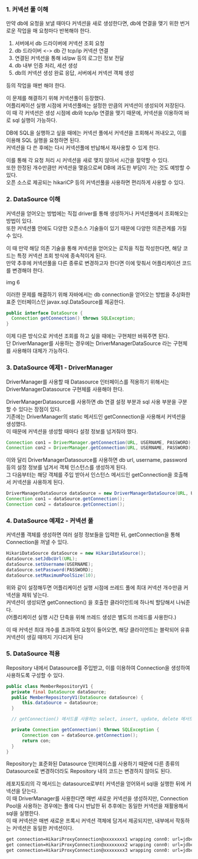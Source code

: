 ### 1. 커넥션 풀 이해

만약 db에 요청을 보낼 때마다 커넥션을 새로 생성한다면, db에 연결을 맺기 위한 번거로운 작업을 매 요청마다 반복해야 한다.

1. 서버에서 db 드라이버에 커넥션 조회 요청
2. db 드라이버 <-> db 간 tcp/ip 커넥션 연결
3. 연결된 커넥션을 통해 id/pw 등의 로그인 정보 전달
4. db 내부 인증 처리, 세션 생성
5. db의 커넥션 생성 완료 응답, 서버에서 커넥션 객체 생성 

등의 작업을 매번 해야 한다.  

이 문제를 해결하기 위해 커넥션풀이 등장했다.  
어플리케이션 실행 시점에 커넥션풀에는 설정한 만큼의 커넥션이 생성되어 저장된다.  
이 때 각 커넥션은 생성 시점에 db와 tcp/ip 연결을 맺기 때문에, 커넥션을 이용하여 바로 sql 실행이 가능하다.  

DB에 SQL을 실행하고 싶을 때에는 커넥션 풀에서 커넥션을 조회해서 꺼내오고, 이를 이용해 SQL 실행을 요청하면 된다.  
커넥션을 다 쓴 후에는 다시 커넥션풀에 반납해서 재사용할 수 있게 한다.  

이를 통해 각 요청 처리 시 커넥션을 새로 맺지 않아서 시간을 절약할 수 있다.  
또한 한정된 개수만큼만 커넥션을 맺음으로써 DB에 과도한 부담이 가는 것도 예방할 수 있다.  
오픈 소스로 제공되는 hikariCP 등의 커넥션풀을 사용하면 편리하게 사용할 수 있다.  

### 2. DataSource 이해
  
커넥션을 얻어오는 방법에는 직접 driver를 통해 생성하거나 커넥션풀에서 조회해오는 방법이 있다.  
또한 커넥션풀 안에도 다양한 오픈소스 기술들이 있기 때문에 다양한 의존관계를 가질 수 있다.  

이 때 만약 해당 의존 기술을 통해 커넥션을 얻어오는 로직을 직접 작성한다면, 해당 코드는 특정 커넥션 조회 방식에 종속적이게 된다.  
만약 추후에 커넥션풀을 다른 종류로 변경하고자 한다면 이에 맞춰서 어플리케이션 코드를 변경해야 한다.  

img 6

이러한 문제를 해결하기 위해 자바에서는 db connection을 얻어오는 방법을 추상화한 표준 인터페이스인 javax.sql.DataSource를 제공한다.  

```java
public interface DataSource {
  Connection getConnection() throws SQLException;
}
```

이제 다른 방식으로 커넥션 조회를 하고 싶을 때에는 구현체만 바꿔주면 된다.  
단 DriverManager를 사용하는 경우에는 DriverManagerDataSource 라는 구현체를 사용해야 대체가 가능하다.

### 3. DataSource 예제1 - DriverManager

DriverManager를 사용할 때 Datasource 인터페이스를 적용하기 위해서는 DriverManagerDatasource 구현체를 사용해야 한다.  

DriverManagerDatasource를 사용하면 db 연결 설정 부분과 sql 사용 부분을 구분할 수 있다는 장점이 있다.  
기존에는 DriverManager의 static 메서드인 getConnection을 사용해서 커넥션을 생성했다.  
이 때문에 커넥션을 생성할 때마다 설정 정보를 넘겨줘야 했다.

```java
Connection con1 = DriverManager.getConnection(URL, USERNAME, PASSWORD);
Connection con2 = DriverManager.getConnection(URL, USERNAME, PASSWORD);
```

이와 달리 DriverManagerDatasource를 사용하면 db url, username, password 등의 설정 정보를 넘겨서 객체 인스턴스를 생성하게 된다.  
그 다음부터는 해당 객체를 주입 받아서 인스턴스 메서드인 getConnection을 호출해서 커넥션을 사용하게 된다.

```java
DriverManagerDataSource dataSource = new DriverManagerDataSource(URL, USERNAME, PASSWORD);
Connection con1 = dataSource.getConnection();
Connection con2 = dataSource.getConnection();
```

### 4. DataSource 예제2 - 커넥션 풀

커넥션풀 객체를 생성하면 여러 설정 정보들을 입력한 뒤, getConnection을 통해 Connection을 꺼낼 수 있다.

```java
HikariDataSource dataSource = new HikariDataSource();
dataSource.setJdbcUrl(URL);
dataSource.setUsername(USERNAME);
dataSource.setPassword(PASSWORD);
dataSource.setMaximumPoolSize(10);
```

위와 같이 설정해두면 어플리케이션 실행 시점에 쓰레드 풀에 최대 커넥션 개수만큼 커넥션을 채워 넣는다.  
커넥션이 생성되면 getConnection() 을 호출한 클라이언트에 하나씩 할당해서 나눠준다.  
(어플리케이션 실행 시간 단축을 위해 쓰레드 생성은 별도의 쓰레드를 사용한다.)

이 때 커넥션 최대 개수를 초과하여 요청이 들어오면, 해당 클라이언트는 블락되어 유휴 커넥션이 생길 때까지 기다리게 된다

### 5. DataSource 적용

Repository 내에서 Datasource를 주입받고, 이를 이용하여 Connection을 생성하여 사용하도록 구성할 수 있다.

```java
public class MemberRepositoryV1 {
  private final DataSource dataSource;
  public MemberRepositoryV1(DataSource dataSource) {
      this.dataSource = dataSource;
  }

  // getConnection() 메서드를 사용하는 select, insert, update, delete 메서드들

  private Connection getConnection() throws SQLException {
      Connection con = dataSource.getConnection();
      return con;
  }
}
```

Repository는 표준화된 Datasource 인터페이스를 사용하기 때문에 다른 종류의 Datasource로 변경하더라도 Repository 내의 코드는 변경하지 않아도 된다.

레포지토리의 각 메서드는 datasource로부터 커넥션을 얻어와서 sql을 실행한 뒤에 커넥션을 닫는다.  
이 때 DriverManager를 사용한다면 매번 새로운 커넥션을 생성하지만, Connection Pool을 사용하는 경우에는 풀에 다시 반납한 뒤 추후에는 동일한 커넥션을 재활용해서 sql을 실행한다.  
이 때 커넥션은 매번 새로운 프록시 커넥션 객체에 담겨서 제공되지만, 내부에서 작동하는 커넥션은 동일한 커넥션이다.

```bash
get connection=HikariProxyConnection@xxxxxxxx1 wrapping conn0: url=jdbc:h2:...
get connection=HikariProxyConnection@xxxxxxxx2 wrapping conn0: url=jdbc:h2:...
get connection=HikariProxyConnection@xxxxxxxx3 wrapping conn0: url=jdbc:h2:...
```
